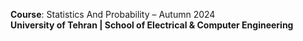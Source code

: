 **Course**: Statistics And Probability – Autumn 2024  
**University of Tehran | School of Electrical & Computer Engineering**
